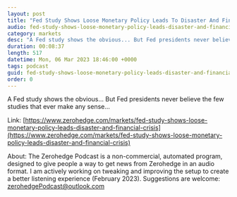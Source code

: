 ```yaml
---
layout: post
title: "Fed Study Shows Loose Monetary Policy Leads To Disaster And Financial Crisis"
audio: fed-study-shows-loose-monetary-policy-leads-disaster-and-financial-crisis-0
category: markets
desc: "A Fed study shows the obvious... But Fed presidents never believe the few studies that ever make any sense..."
duration: 00:08:37
length: 517
datetime: Mon, 06 Mar 2023 18:46:00 +0000
tags: podcast
guid: fed-study-shows-loose-monetary-policy-leads-disaster-and-financial-crisis-0
order: 0
---
```

A Fed study shows the obvious... But Fed presidents never believe the few studies that ever make any sense...

Link: [https://www.zerohedge.com/markets/fed-study-shows-loose-monetary-policy-leads-disaster-and-financial-crisis](https://www.zerohedge.com/markets/fed-study-shows-loose-monetary-policy-leads-disaster-and-financial-crisis)

About: The Zerohedge Podcast is a non-commercial, automated program, designed to give people a way to get news from Zerohedge in an audio format.  I am actively working on tweaking and improving the setup to create a better listening experience (February 2023).  Suggestions are welcome: [zerohedgePodcast@outlook.com](mailto:zerohedgePodcast@outlook.com)